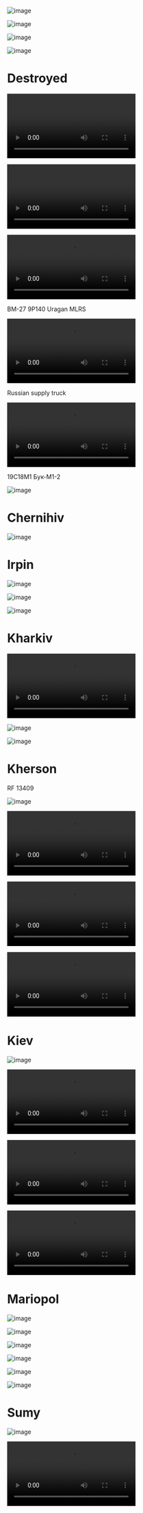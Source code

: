![image](https://user-images.githubusercontent.com/34960418/158019961-24c18357-8d99-4414-a4b1-29a1046d0efb.png)

![image](https://user-images.githubusercontent.com/34960418/158026755-32c4d345-b834-4284-ac62-fde855ab876d.png)

![image](https://user-images.githubusercontent.com/34960418/158026853-21afa166-6cac-4a71-b002-e5b394a5916c.png)

![image](https://user-images.githubusercontent.com/34960418/158026774-9feb0c9c-1b3b-456d-aae2-66930cf45509.png)




# Destroyed

<video 
  src="https://user-images.githubusercontent.com/34960418/158014168-f64f5fb7-6997-413c-b593-32e3c512d62f.mp4" controls="controls" style="max-width: 730px;">
</video>

<video 
  src="https://user-images.githubusercontent.com/34960418/158015081-31a9c6c7-55c3-4337-bbe1-c9d7de7f3f1e.mp4" controls="controls" style="max-width: 730px;">
</video>

<video 
  src="https://user-images.githubusercontent.com/34960418/158017186-88ca4081-7eb9-4f46-8f9c-38394a4c6549.mp4" controls="controls" style="max-width: 730px;">
</video>

BM-27 9P140 Uragan MLRS

<video 
  src="https://user-images.githubusercontent.com/34960418/158018081-b42c3382-353d-4a86-8331-7bdb27c6a0ad.mp4" controls="controls" style="max-width: 730px;">
</video>

Russian supply truck

<video 
  src="https://user-images.githubusercontent.com/34960418/158018120-0d0d6429-0ca4-4f30-a641-256a16444f26.mp4" controls="controls" style="max-width: 730px;">
</video>

19С18М1 Бук-М1-2

![image](https://user-images.githubusercontent.com/34960418/158034931-482b3053-9616-4a54-9cba-f8334164ea15.png)







# Chernihiv

![image](https://user-images.githubusercontent.com/34960418/158017704-08575ac3-356a-4bfd-819b-20f8f1538906.png)


# Irpin

![image](https://user-images.githubusercontent.com/34960418/158027021-a2dbfbf9-b0eb-44c5-ac4d-d0ea6211ba6e.png)

![image](https://user-images.githubusercontent.com/34960418/158027028-0d454dd9-c158-4d1b-84a9-fc37bed5bf13.png)

![image](https://user-images.githubusercontent.com/34960418/158027037-7cb82923-5d34-40d4-9b37-017097ae1a6d.png)




# Kharkiv 

<video 
  src="https://user-images.githubusercontent.com/34960418/158018223-c2c06210-fdaf-464d-aadf-a380f294e8b8.mp4" controls="controls" style="max-width: 730px;">
</video>

![image](https://user-images.githubusercontent.com/34960418/158024275-1ca564e6-752e-4aef-8bf1-4a9a8d8043c4.png)

![image](https://user-images.githubusercontent.com/34960418/158024279-f7e5aa16-42ba-469e-bde0-f75cf89a78e1.png)


# Kherson

RF 13409

![image](https://user-images.githubusercontent.com/34960418/158025525-10dbcecf-d738-4818-a9be-169425fe2b3f.png)

<video 
  src="https://user-images.githubusercontent.com/34960418/158025506-3233f680-7281-4e28-b373-297311582b00.MP4" controls="controls" style="max-width: 730px;">
</video>

<video 
  src="https://user-images.githubusercontent.com/34960418/158033672-0c8ff64d-0a1d-4562-9938-7b7c3a3eb20d.mp4" controls="controls" style="max-width: 730px;">
</video>

<video 
  src="https://user-images.githubusercontent.com/34960418/158033759-c33b4922-774c-4958-91aa-4a06598b4a2f.mp4" controls="controls" style="max-width: 730px;">
</video>





# Kiev

![image](https://user-images.githubusercontent.com/34960418/158017610-d1b8548b-1e1a-48bb-abdb-4ba40a133d9c.png)


<video 
  src="https://user-images.githubusercontent.com/34960418/158013156-f65222b7-cb1e-4883-87e3-0db719efa861.mp4" controls="controls" style="max-width: 730px;">
</video>

<video 
  src="https://user-images.githubusercontent.com/34960418/158013250-9f940362-342d-4062-a888-e515e72bd09d.mp4" controls="controls" style="max-width: 730px;">
</video>

<video 
  src="https://user-images.githubusercontent.com/34960418/158028151-20ec1dcc-f929-484c-8ae4-fbf6ec32505b.mp4" controls="controls" style="max-width: 730px;">
</video>



# Mariopol

![image](https://user-images.githubusercontent.com/34960418/158013338-ce68265b-eb89-49fe-bc4c-9365f7de2e34.png)

![image](https://user-images.githubusercontent.com/34960418/158020777-a4cd140a-6616-4c26-9764-bd9868271ad7.png)

![image](https://user-images.githubusercontent.com/34960418/158024621-5ed15b53-9342-473b-bb08-2e43e62388bd.png)

![image](https://user-images.githubusercontent.com/34960418/158024626-3328a730-dc7b-43f5-9c4e-d507b14754d1.png)

![image](https://user-images.githubusercontent.com/34960418/158024631-0cfdb068-67c7-4de3-8cfa-cc22c054b388.png)

![image](https://user-images.githubusercontent.com/34960418/158024637-1a434d56-78c3-471f-81f0-dde8425d292f.png)





# Sumy 

![image](https://user-images.githubusercontent.com/34960418/158012832-e310f54a-085d-474c-bf8c-f2deb11393ce.png)

<video 
  src="https://user-images.githubusercontent.com/34960418/158012786-e657fee3-48e4-40b7-b233-52094f5f5193.mp4" controls="controls" style="max-width: 730px;">
</video>

